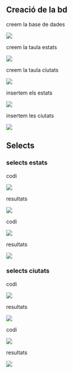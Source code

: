 <h2>Creació de la bd</h2>
<p>creem la base de dades</p>
<p>
 <img src="https://user-images.githubusercontent.com/91148993/192801799-975397b4-181e-4309-b2f3-3bb159f1236b.png">
</p>

<p>creem la taula estats </p>
<img src="https://user-images.githubusercontent.com/91148993/192801918-2e6a0dc5-d51c-4943-a599-7a0d1da7c6fe.png">

<p>creem la taula ciutats</p>
<img src="https://user-images.githubusercontent.com/91148993/192806501-b7372eae-25ea-445e-a297-3047cf5afcd6.png">

<p>insertem els estats</p>
<img src="https://user-images.githubusercontent.com/91148993/192809773-e472088e-bc0a-442c-b1a7-f06efdd38d22.png"
>
<p>insertem les ciutats</p>
<img src="https://user-images.githubusercontent.com/91148993/192810282-8099b888-2b5c-499d-9778-11c57e1bc973.png"
>

<h2>Selects</h2>
<h3>selects estats</h3>
<p>codi</p>
<img src="https://user-images.githubusercontent.com/91148993/192816393-1feb8d23-25f2-4edc-aff4-b46949521dad.png">
<p>resultats</p>
<img src="https://user-images.githubusercontent.com/91148993/193053477-c4047e6c-f460-4bfc-832e-f704a1a5f684.png">
<p>codi</p>
<img src="https://user-images.githubusercontent.com/91148993/192819570-af2bb91d-1370-4c2b-b04c-35bfd0dc1908.png">
<p>resultats</p>
<img src="https://user-images.githubusercontent.com/91148993/193055658-1bd88d53-fa62-44fd-9c90-b6d9852e11c5.png">
<h3>selects ciutats</h3>
<p>codi</p>
<img src="https://user-images.githubusercontent.com/91148993/192821915-c402a36a-fef6-4162-a85c-92aac14d02c4.png">
<p>resultats</p>
<img src="https://user-images.githubusercontent.com/91148993/193052944-eec0ced7-d4fb-4d62-84b3-6858cd91da0e.png">
<p>codi</p>
<img src="https://user-images.githubusercontent.com/91148993/192825991-de096842-117f-4d72-8c3f-03ce08b6a4cf.png">
<p>resultats</p>
<img src="https://user-images.githubusercontent.com/91148993/193052570-033d7638-4ac5-494e-87c8-4567fca970f7.png">

